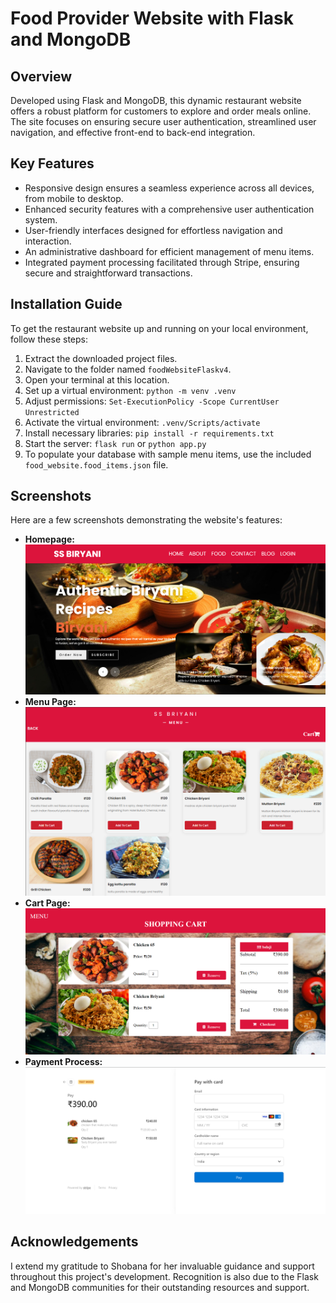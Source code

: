 # Food Provider Website with Flask and MongoDB

## Overview

Developed using Flask and MongoDB, this dynamic restaurant website offers a robust platform for customers to explore and order meals online. The site focuses on ensuring secure user authentication, streamlined user navigation, and effective front-end to back-end integration.

## Key Features

- Responsive design ensures a seamless experience across all devices, from mobile to desktop.
- Enhanced security features with a comprehensive user authentication system.
- User-friendly interfaces designed for effortless navigation and interaction.
- An administrative dashboard for efficient management of menu items.
- Integrated payment processing facilitated through Stripe, ensuring secure and straightforward transactions.

## Installation Guide

To get the restaurant website up and running on your local environment, follow these steps:

1. Extract the downloaded project files.
2. Navigate to the folder named `foodWebsiteFlaskv4`.
3. Open your terminal at this location.
4. Set up a virtual environment: `python -m venv .venv`
5. Adjust permissions: `Set-ExecutionPolicy -Scope CurrentUser Unrestricted`
6. Activate the virtual environment: `.venv/Scripts/activate`
7. Install necessary libraries: `pip install -r requirements.txt`
8. Start the server: `flask run` or `python app.py`
9. To populate your database with sample menu items, use the included `food_website.food_items.json` file.

## Screenshots

Here are a few screenshots demonstrating the website's features:
- **Homepage:** ![Homepage Screenshot](screenshots/homepage.png)
- **Menu Page:** ![Menu Page Screenshot](screenshots/menupage.png)
- **Cart Page:** ![Cart Page Screenshot](screenshots/cartpage.png)
- **Payment Process:** ![Payment Process Screenshot](screenshots/paymentpage.png)

## Acknowledgements

I extend my gratitude to Shobana for her invaluable guidance and support throughout this project's development. Recognition is also due to the Flask and MongoDB communities for their outstanding resources and support.
